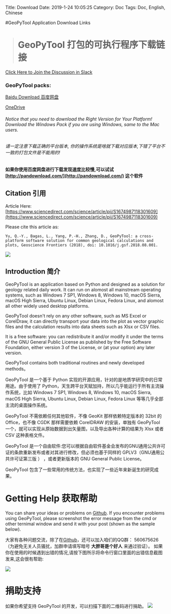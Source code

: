 Title: Download
Date: 2019-1-24 10:05:25
Category: Doc
Tags: Doc, English, Chinese

#GeoPyTool Application Download Links
># GeoPyTool 打包的可执行程序下载链接

[Click Here to Join the Discussion in Slack](https://join.slack.com/t/geopytool/shared_invite/enQtNjE2ODQ2ODMyNzIxLTc0ZWI3NGRmOWNmNjZhZjUwZGJlNTdmYzFjYzYwNmU4Yzc4NmJkZGFjM2VkMTlhZWExYThlZTQwNDVmODBlMjg)

### GeoPyTool packs:
[Baidu Download 百度网盘](https://pan.baidu.com/s/1ewNlNrDQNjtCLS9ibBPW5Q#list/path=%2Fsharelink1763171575-261348695782281%2FRelease&parentPath=%2Fsharelink1763171575-261348695782281)

[OneDrive](https://1drv.ms/f/s!AnIw_Lqr4g5tgTMqT9tXxIK9PYNI)

###### Notice that you need to download the Right Version for Your Platform! Download the Windows Pack if you are using Windows, same to the Mac users.

###### 请一定注意下载正确的平台版本, 你的操作系统是啥就下载对应版本,下错了平台不一致的打包文件是不能用的!

#### 如果你使用百度网盘进行下载发现速度比较慢,可以试试 [http://pandownload.com/](http://pandownload.com/) 这个软件

## Citation 引用

Article Here: [https://www.sciencedirect.com/science/article/pii/S1674987118301609](https://www.sciencedirect.com/science/article/pii/S1674987118301609)

Please cite this article as:

`Yu, Q.-Y., Bagas, L., Yang, P.-H., Zhang, D., GeoPyTool: a cross-platform software solution for common geological calculations and plots, Geoscience Frontiers (2018), doi: 10.1016/j.gsf.2018.08.001.`



![](https://raw.githubusercontent.com/GeoPyTool/GeoPyTool/master/img/FixTheVispy.png)

## Introduction 简介


GeoPyTool is an application based on Python and designed as a solution for geology related daily work. It can run on alomost all mainstream operating systems, such as Windows 7 SP1, Windows 8, Windows 10, macOS Sierra, macOS High Sierra, Ubuntu Linux, Debian Linux, Fedora Linux, and alomost all other widely used desktop platforms.

GeoPyTool doesn't rely on any other software, such as MS Excel or CorelDraw, it can directly transport your data into the plot as vector graphic files and the calculation results into data sheets such as Xlsx or CSV files.

It is a free software: you can redistribute it and/or modify it under the terms of the GNU General Public License as published by the Free Software Foundation, either version 3 of the License, or (at your option) any later version.

GeoPyTool contains both traditional routines and newly developed methods。


GeoPyTool 是一个基于 Python 实现的开源应用，针对的是地质学研究中的日常用途。由于使用了 Python，天生跨平台天赋加持，所以几乎能运行于所有主流操作系统，比如 Windows 7 SP1, Windows 8, Windows 10, macOS Sierra, macOS High Sierra, Ubuntu Linux, Debian Linux, Fedora Linux 等等几乎全部主流的桌面操作系统。

GeoPyTool 不需依赖任何其他软件，不像 GeoKit 那样依赖特定版本的 32bit 的 Office，也不像 CGDK 那样需要依赖 CorelDRAW 的安装，单独有 GeoPyTool 一个，就可以实现从原始数据到出矢量图，以及导出各种计算的结果为 Xlsx 或者 CSV 这种表格文件。

GeoPyTool 是一个自由软件:您可以根据自由软件基金会发布的GNU通用公共许可证的条款重新发布或者对其进行修改，但必须也基于同样的 GPLV3（GNU通用公共许可证第三版 ） ，或者更新版本的 GNU General Public License。

GeoPyTool 包含了一些常用的传统方法，也实现了一些近年来新诞生的研究成果。


# Getting Help 获取帮助


You can share your ideas or problems on [Github](https://github.com/GeoPyTool/GeoPyTool/issues).
If you encounter problems using GeoPyTool, please screenshot the error message from the cmd or other ternimal window and send it with your post (shown as the sample below).

大家有各种问题交流，除了在[Github](https://github.com/GeoPyTool/GeoPyTool/issues)，还可以加入咱们的QQ群： 560675626 （为避免无关人员骚扰，加群申请填写暗号 **大胖哥是个好人** 来通过验证）。
如果你在使用的时候遇到出错的情况,请按下图所示将命令行窗口里面的出错信息截图发来,这会很有帮助:

![](https://raw.githubusercontent.com/GeoPyTool/GeoPyTool/master/img/HowToAskForHelp.png)



# 捐助支持

如果你希望支持 GeoPyTool 的开发，可以扫描下面的二维码进行捐助。
![](https://raw.githubusercontent.com/GeoPyTool/GeoPyTool/master/img/WeChatQrCode.png)


